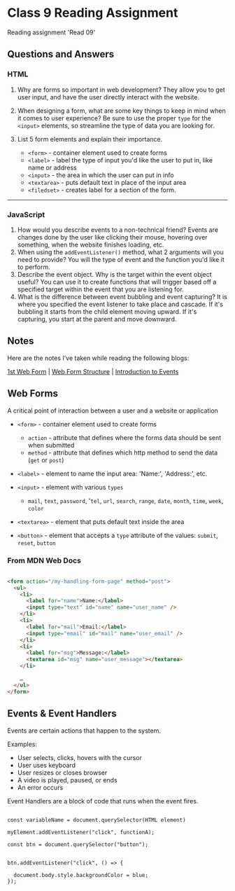 # Class 9 Reading Assignment

Reading assignment 'Read 09'

## Questions and Answers

### HTML

1. Why are forms so important in web development? They allow you to get user input, and have the user directly interact with the website.
2. When designing a form, what are some key things to keep in mind when it comes to user experience? Be sure to use the proper `type` for the `<input>` elements, so streamline the type of data you are looking for.
3. List 5 form elements and explain their importance.

    * `<form>` - container element used to create forms
    * `<label>` - label the type of input you'd like the user to put in, like name or address
    * `<input>` - the area in which the user can put in info
    * `<textarea>` - puts default text in place of the input area
    * `<filedset>` - creates label for a section of the form.

---

### JavaScript

1. How would you describe events to a non-technical friend? Events are changes done by the user like clicking their mouse, hovering over something, when the website finishes loading, etc.
2. When using the `addEventListener()` method, what 2 arguments will you need to provide? You will the type of event and the function you'd like it to perform.
3. Describe the event object. Why is the target within the event object useful? You can use it to create functions that will trigger based off a specified target within the event that you are listening for.
4. What is the difference between event bubbling and event capturing? It is where you specified the event listener to take place and cascade. If it's bubbling it starts from the child element moving upward. If it's capturing, you start at the parent and move downward.

## Notes

Here are the notes I’ve taken while reading the following blogs:

[1st Web Form](https://developer.mozilla.org/en-US/docs/Learn/Forms/Your_first_form) \| [Web Form Structure](https://developer.mozilla.org/en-US/docs/Learn/Forms/How_to_structure_a_web_form) \| [Introduction to Events](https://developer.mozilla.org/en-US/docs/Learn/JavaScript/Building_blocks/Events)

## Web Forms

A critical point of interaction between a user and a website or application

* `<form>` - container element used to create forms

  * `action` - attribute that defines where the forms data should be sent when submitted
  * `method` - attribute that defines which http method to send the data \(`get` or `post`\)

* `<label>` - element to name the input area: 'Name:', 'Address:', etc.
* `<input>` - element with various `types`
  * `mail`, `text`, `password`, '`tel`, `url`, `search`, `range`, `date`, `month`, `time`, `week`, `color`
* `<textarea>` - element that puts default text inside the area
* `<button>` - element that accepts a `type` attribute of the values: `submit`, `reset`, `button`

### From MDN Web Docs

``` HTML

<form action="/my-handling-form-page" method="post">
  <ul>
    <li>
      <label for="name">Name:</label>
      <input type="text" id="name" name="user_name" />
    </li>
    <li>
      <label for="mail">Email:</label>
      <input type="email" id="mail" name="user_email" />
    </li>
    <li>
      <label for="msg">Message:</label>
      <textarea id="msg" name="user_message"></textarea>
    </li>

    …
  </ul>
</form>

```

## Events & Event Handlers

Events are certain actions that happen to the system.

Examples:

* User selects, clicks, hovers with the cursor
* User uses keyboard
* User resizes or closes browser
* A video is played, paused, or ends
* An error occurs

Event Handlers are a block of code that runs when the event fires.

``` JS

const variableName = document.querySelector(HTML element)

myElement.addEventListener("click", functionA);

```

``` JS
const btn = document.querySelector("button");


btn.addEventListener("click", () => {
  
  document.body.style.backgroundColor = blue;
});

```
